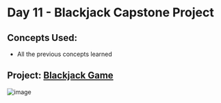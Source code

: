 # Day 11 - Blackjack Capstone Project
## Concepts Used:
- All the previous concepts learned

## Project: [Blackjack Game](https://github.com/xialuna/100-Days-of-Python/blob/main/Beginner%20(Day%201-14)/Day11%20-%20Blackjack%20Capstone%20Project/blackjack.py)
![image](https://github.com/xialuna/100-Days-of-Python/assets/115876263/10cc7fd7-8be6-4aee-9e6a-f9cff5177365)


